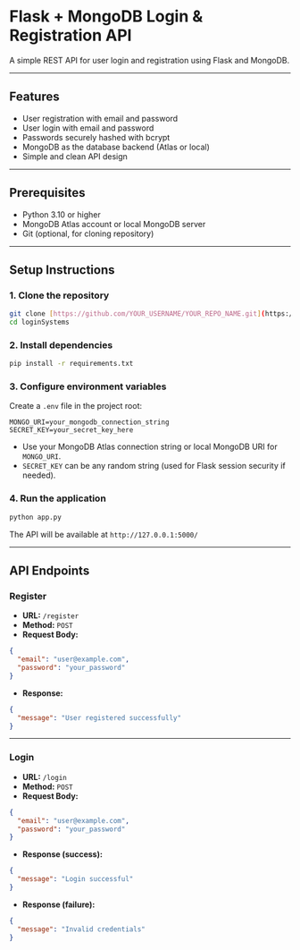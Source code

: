 # Flask + MongoDB Login & Registration API

A simple REST API for user login and registration using Flask and MongoDB.

---

## Features

- User registration with email and password  
- User login with email and password  
- Passwords securely hashed with bcrypt  
- MongoDB as the database backend (Atlas or local)  
- Simple and clean API design

---

## Prerequisites

- Python 3.10 or higher  
- MongoDB Atlas account or local MongoDB server  
- Git (optional, for cloning repository)

---

## Setup Instructions

### 1. Clone the repository

```bash
git clone [https://github.com/YOUR_USERNAME/YOUR_REPO_NAME.git](https://github.com/suraiya-jahan-bhuiyan-sraboni/loginSystem.git)
cd loginSystems
````

### 2. Install dependencies

```bash
pip install -r requirements.txt
```

### 3. Configure environment variables

Create a `.env` file in the project root:

```env
MONGO_URI=your_mongodb_connection_string
SECRET_KEY=your_secret_key_here
```

* Use your MongoDB Atlas connection string or local MongoDB URI for `MONGO_URI`.
* `SECRET_KEY` can be any random string (used for Flask session security if needed).

### 4. Run the application

```bash
python app.py
```

The API will be available at `http://127.0.0.1:5000/`

---

## API Endpoints

### Register

* **URL:** `/register`
* **Method:** `POST`
* **Request Body:**

```json
{
  "email": "user@example.com",
  "password": "your_password"
}
```

* **Response:**

```json
{
  "message": "User registered successfully"
}
```

---

### Login

* **URL:** `/login`
* **Method:** `POST`
* **Request Body:**

```json
{
  "email": "user@example.com",
  "password": "your_password"
}
```

* **Response (success):**

```json
{
  "message": "Login successful"
}
```

* **Response (failure):**

```json
{
  "message": "Invalid credentials"
}
```
